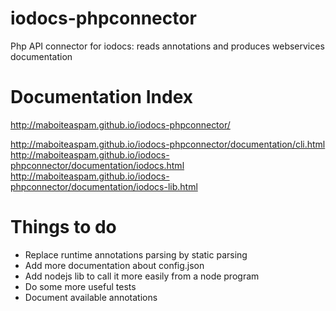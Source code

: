 iodocs-phpconnector
===================

Php API connector for iodocs: reads annotations and produces webservices documentation

# Documentation Index

http://maboiteaspam.github.io/iodocs-phpconnector/

http://maboiteaspam.github.io/iodocs-phpconnector/documentation/cli.html
http://maboiteaspam.github.io/iodocs-phpconnector/documentation/iodocs.html
http://maboiteaspam.github.io/iodocs-phpconnector/documentation/iodocs-lib.html

# Things to do
- Replace runtime annotations parsing by static parsing
- Add more documentation about config.json
- Add nodejs lib to call it more easily from a node program
- Do some more useful tests
- Document available annotations
